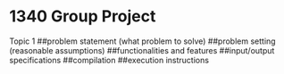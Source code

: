 # 1340 Group Project
Topic 1
##problem statement (what problem to solve)
##problem setting (reasonable assumptions)
##functionalities and features
##input/output specifications
##compilation
##execution instructions
